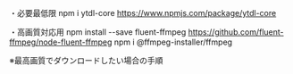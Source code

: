 ・必要最低限
npm i ytdl-core
https://www.npmjs.com/package/ytdl-core

・高画質対応用
npm install --save fluent-ffmpeg
https://github.com/fluent-ffmpeg/node-fluent-ffmpeg
npm i @ffmpeg-installer/ffmpeg


※最高画質でダウンロードしたい場合の手順
